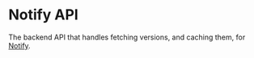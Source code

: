 # Notify API

The backend API that handles fetching versions, and caching them, for
[Notify](https://github.com/JamCoreModding/Notify).
